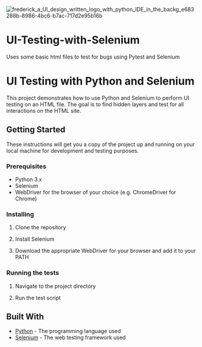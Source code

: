 ![frederick_a_UI_design_written_logo_with_python_IDE_in_the_backg_e683288b-8986-4bc6-b7ac-717d2e95b16b](https://user-images.githubusercontent.com/84153519/213341698-264024ea-2774-47e6-a9a5-9c977b8f72bc.png)
# UI-Testing-with-Selenium
Uses some basic html files to test for bugs using Pytest and Selenium
# UI Testing with Python and Selenium

This project demonstrates how to use Python and Selenium to perform UI testing on an HTML file. The goal is to find hidden layers and test for all interactions on the HTML site.

## Getting Started

These instructions will get you a copy of the project up and running on your local machine for development and testing purposes.

### Prerequisites

- Python 3.x
- Selenium
- WebDriver for the browser of your choice (e.g. ChromeDriver for Chrome)

### Installing

1. Clone the repository

2. Install Selenium

3. Download the appropriate WebDriver for your browser and add it to your PATH

### Running the tests

1. Navigate to the project directory

2. Run the test script

## Built With

* [Python](https://www.python.org/) - The programming language used
* [Selenium](https://www.selenium.dev/) - The web testing framework used






